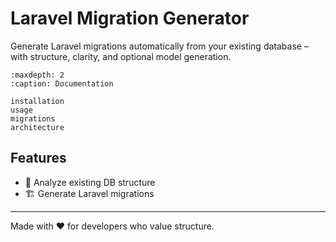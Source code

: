 # Laravel Migration Generator

Generate Laravel migrations automatically from your existing database – with structure, clarity, and optional model
generation.

```{toctree}
:maxdepth: 2
:caption: Documentation

installation
usage
migrations
architecture
```

## Features

- 🧠 Analyze existing DB structure
- 🏗 Generate Laravel migrations

---

Made with ❤️ for developers who value structure.
